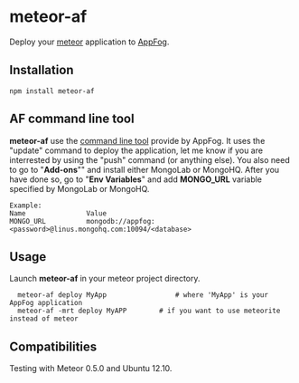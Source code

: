 # meteor-af

Deploy your [meteor](http://meteor.com/) application to [AppFog](http://www.appfog.com).

## Installation

```
npm install meteor-af 
```

## AF command line tool

**meteor-af** use the [command line tool](https://github.com/appfog/af) provide by AppFog. It uses the "update" command to deploy the application, let me know if you are interrested by using the "push" command (or anything else).
You also need to go to "**Add-ons**"" and install either MongoLab or MongoHQ. After you have done so, go to "**Env Variables**" and add **MONGO_URL** variable specified by MongoLab or MongoHQ.

```
Example:
Name               Value
MONGO_URL          mongodb://appfog:<password>@linus.mongohq.com:10094/<database>
```

## Usage

Launch **meteor-af** in your meteor project directory.
```
  meteor-af deploy MyApp                 # where 'MyApp' is your AppFog application
  meteor-af -mrt deploy MyAPP        # if you want to use meteorite instead of meteor   
```

## Compatibilities

Testing with Meteor 0.5.0 and Ubuntu 12.10.

